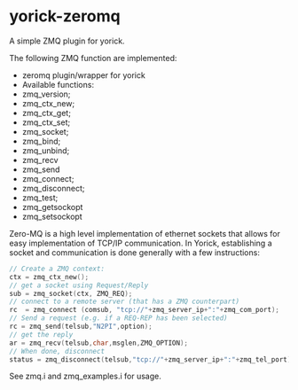 yorick-zeromq
=============

A simple ZMQ plugin for yorick.

The following ZMQ function are implemented:

  -  zeromq plugin/wrapper for yorick
  -  Available functions:
  -  zmq_version;
  -  zmq_ctx_new;
  -  zmq_ctx_get;
  -  zmq_ctx_set;
  -  zmq_socket;
  -  zmq_bind;
  -  zmq_unbind;
  -  zmq_recv
  -  zmq_send
  -  zmq_connect;
  -  zmq_disconnect;
  -  zmq_test;
  -  zmq_getsockopt
  -  zmq_setsockopt

Zero-MQ is a high level implementation of ethernet sockets that allows for easy implementation of TCP/IP communication. In Yorick, establishing a socket and communication is done generally with a few instructions:

```C
// Create a ZMQ context:
ctx = zmq_ctx_new();
// get a socket using Request/Reply
sub = zmq_socket(ctx, ZMQ_REQ);
// connect to a remote server (that has a ZMQ counterpart)
rc  = zmq_connect (comsub, "tcp://"+zmq_server_ip+":"+zmq_com_port);
// Send a request (e.g. if a REQ-REP has been selected)
rc = zmq_send(telsub,"N2PI",option);
// get the reply
ar = zmq_recv(telsub,char,msglen,ZMQ_OPTION);
// When done, disconnect
status = zmq_disconnect(telsub,"tcp://"+zmq_server_ip+":"+zmq_tel_port);
```

See zmq.i and zmq_examples.i for usage.
